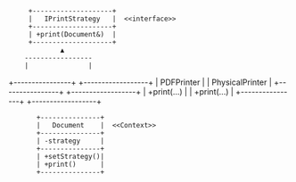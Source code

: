          +--------------------+
         |   IPrintStrategy   |  <<interface>>
         +--------------------+
         | +print(Document&)  |
         +--------------------+
                 ▲
        -----------------
        |               |
+----------------+   +------------------+
|  PDFPrinter    |   | PhysicalPrinter  |
+----------------+   +------------------+
| +print(...)    |   | +print(...)      |
+----------------+   +------------------+

           +---------------+
           |   Document    |  <<Context>>
           +---------------+
           | -strategy     |
           +---------------+
           | +setStrategy()|
           | +print()      |
           +---------------+

